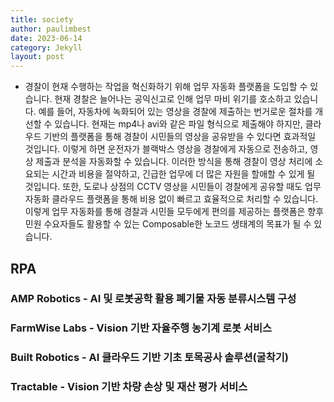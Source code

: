 ```yaml
---
title: society 
author: paulimbest
date: 2023-06-14
category: Jekyll
layout: post
---
```





- 경찰이 현재 수행하는 작업을 혁신화하기 위해 업무 자동화 플랫폼을 도입할 수 있습니다. 현재 경찰은 늘어나는 공익신고로 인해 업무 마비 위기를 호소하고 있습니다. 예를 들어, 자동차에 녹화되어 있는 영상을 경찰에 제출하는 번거로운 절차를 개선할 수 있습니다. 현재는 mp4나 avi와 같은 파일 형식으로 제출해야 하지만, 클라우드 기반의 플랫폼을 통해 경찰이 시민들의 영상을 공유받을 수 있다면 효과적일 것입니다. 이렇게 하면 운전자가 블랙박스 영상을 경찰에게 자동으로 전송하고, 영상 제출과 분석을 자동화할 수 있습니다. 이러한 방식을 통해 경찰이 영상 처리에 소요되는 시간과 비용을 절약하고, 긴급한 업무에 더 많은 자원을 할애할 수 있게 될 것입니다. 또한, 도로나 상점의 CCTV 영상을 시민들이 경찰에게 공유할 때도 업무 자동화 클라우드 플랫폼을 통해 비용 없이 빠르고 효율적으로 처리할 수 있습니다. 이렇게 업무 자동화를 통해 경찰과 시민들 모두에게 편의를 제공하는 플랫폼은 향후 민원 수요자들도 활용할 수 있는 Composable한 노코드 생태계의 목표가 될 수 있습니다.






## RPA

### AMP Robotics - AI 및 로봇공학 활용 폐기물 자동 분류시스템 구성

### FarmWise Labs - Vision 기반 자율주행 농기계 로봇 서비스

### Built Robotics - AI 클라우드 기반 기초 토목공사 솔루션(굴착기)

### Tractable - Vision 기반 차량 손상 및 재산 평가 서비스